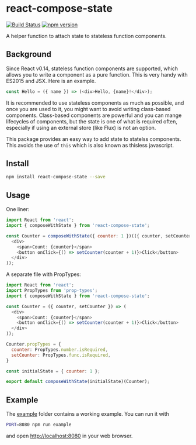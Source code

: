 react-compose-state
===================

[![Build Status](https://travis-ci.org/dai-shi/react-compose-state.svg?branch=master)](https://travis-ci.org/dai-shi/react-compose-state)
[![npm version](https://badge.fury.io/js/react-compose-state.svg)](https://badge.fury.io/js/react-compose-state)

A helper function to attach state to
stateless function components.

Background
----------

Since React v0.14, stateless function components are supported,
which allows you to write a component as a pure function.
This is very handy with ES2015 and JSX. Here is an example.

```javascript
const Hello = ({ name }) => (<div>Hello, {name}!</div>);
```

It is recommended to use stateless components as much as possible,
and once you are used to it, you might want to avoid writing class-based components.
Class-based components are powerful and you can mange lifecycles of components,
but the state is one of what is required often, especially if using an external store (like Flux) is not an option.

This package provides an easy way to add state to statelss components.
This avoids the use of `this` which is also known as thisless javascript.

Install
-------

```bash
npm install react-compose-state --save
```

Usage
-----

One liner:

```javascript
import React from 'react';
import { composeWithState } from 'react-compose-state';

const Counter = composeWithState({ counter: 1 })(({ counter, setCounter }) => (
  <div>
    <span>Count: {counter}</span>
    <button onClick={() => setCounter(counter + 1)}>Click</button>
  </div>
));
```

A separate file with PropTypes:

```javascript
import React from 'react';
import PropTypes from 'prop-types';
import { composeWithState } from 'react-compose-state';

const Counter = ({ counter, setCounter }) => (
  <div>
    <span>Count: {counter}</span>
    <button onClick={() => setCounter(counter + 1)}>Click</button>
  </div>
));

Counter.propTypes = {
  counter: PropTypes.number.isRequired,
  setCounter: PropTypes.func.isRequired,
}

const initialState = { counter: 1 };

export default composeWithState(initialState)(Counter);
```

Example
-------

The [example](example) folder contains a working example.
You can run it with

```bash
PORT=8080 npm run example
```

and open <http://localhost:8080> in your web browser.

